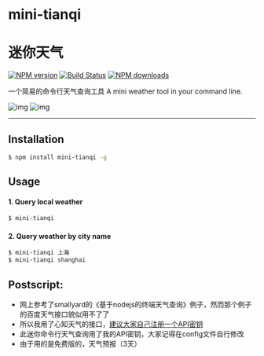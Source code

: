 # mini-tianqi
# 迷你天气

[![NPM version](https://img.shields.io/npm/v/mini-tianqi.svg?style=flat)](https://npmjs.org/package/mini-tianqi)
[![Build Status](https://travis-ci.org/tangxu2424/mini-tianqi.svg?branch=master)](https://travis-ci.org/tangxu2424/mini-tianqi)
[![NPM downloads](http://img.shields.io/npm/dm/mini-tianqi.svg?style=flat)](https://npmjs.org/package/mini-tianqi)

一个简易的命令行天气查询工具
A mini weather tool in your command line.

![img](https://user-images.githubusercontent.com/17759321/71463089-40bd3f00-27f0-11ea-9914-3cbed57e3bb2.png)
![img](https://user-images.githubusercontent.com/17759321/71463246-b0332e80-27f0-11ea-90a8-54e3a7d643cd.png)

---

## Installation

```bash
$ npm install mini-tianqi -g
```

## Usage

#### 1. Query local weather

```bash
$ mini-tianqi
```

#### 2. Query weather by city name

```bash
$ mini-tianqi 上海
$ mini-tianqi shanghai
```

## Postscript:
- 网上参考了smallyard的《基于nodejs的终端天气查询》例子，然而那个例子的百度天气接口貌似用不了了
- 所以我用了心知天气的接口，[建议大家自己注册一个API密钥](https://www.seniverse.com/signup/)
- 此迷你命令行天气查询用了我的API密钥，大家记得在config文件自行修改
- 由于用的是免费版的，天气预报（3天）
